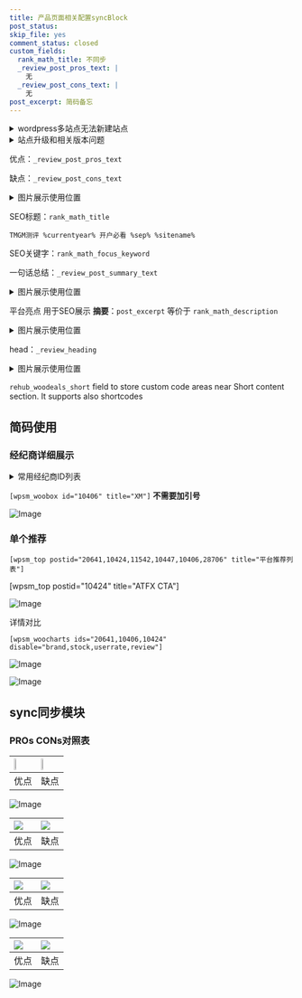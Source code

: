 ```yaml
---
title: 产品页面相关配置syncBlock
post_status: 
skip_file: yes
comment_status: closed
custom_fields:
  rank_math_title: 不同步
  _review_post_pros_text: |
    无
  _review_post_cons_text: |
    无
post_excerpt: 简码备忘
---
```

<details><summary>wordpress多站点无法新建站点</summary>

<li>和报错需要清理cookies一样的原因</li>
<li>wp-config.php里面<code>define( 'SUBDOMAIN_INSTALL', false );//子域名安装</code></li>
<li>新建子站点是用<code>define( 'SUBDOMAIN_INSTALL', true);//子域名安装</code> 完成以后，改成<code>false</code></li>
</details>

<details><summary>站点升级和相关版本问题</summary>

<p>wordpress：5.9.9
woocommerce：7.5.1
出现问题的地方：主题选项里面>><strong>Product layout >>compact style</strong></p>
<p>如何出现没有用过的字段 导致无法保存。先导出配置 然后进行修改，后面再次恢复即可。</p>
<p>出现部分字段无法显示时，需要返回默认布局后，对产品进行保存就好了。</p>
<p></p>
</details>

优点：`_review_post_pros_text`

缺点：`_review_post_cons_text`

<details><summary>图片展示使用位置</summary>

<img src="https://prod-files-secure.s3.us-west-2.amazonaws.com/39ed1227-6d7d-4570-be36-9ccd4a2c4241/f51d3d83-55d4-4bdf-9604-f37ec77ab556/Untitled.png?X-Amz-Algorithm=AWS4-HMAC-SHA256&X-Amz-Content-Sha256=UNSIGNED-PAYLOAD&X-Amz-Credential=ASIAZI2LB4667PR6TP6W%2F20250612%2Fus-west-2%2Fs3%2Faws4_request&X-Amz-Date=20250612T165526Z&X-Amz-Expires=3600&X-Amz-Security-Token=IQoJb3JpZ2luX2VjEBgaCXVzLXdlc3QtMiJIMEYCIQCAqKyYwcEeUVJK0w%2BzHJSaRj0ri473%2Fg7ValZoqt0wwwIhALTVAJR18hnQoaOP8X%2FQss%2Ftx8tNs3NWvnzuCeBoO4jeKogECPH%2F%2F%2F%2F%2F%2F%2F%2F%2F%2FwEQABoMNjM3NDIzMTgzODA1IgwPGw2ES7GbBqzLK8Eq3AMZOFXTLZpIbJ9MddH8ysSr1yG94rsFj7cciZk3DJXWyF%2F33m7qYGmE7d%2BXhKu1t84wfWNgrP8VE%2BpjrhlUroYeyiEQpCAZkjHfEWm6KgxELmNvVWBKprg%2BUi6rMhdOs0u2Qv3eyuuMZFd4RQ4lnF3EvtUQKk7MSVj2ivnTIdcclic%2BYO37cTNRyhACyahYpJ38eAqes%2FV%2BTfILHSaUEaNDLF0SlX%2FCbGaZqlKFJ8PJqZXT43pAlQuhVlAmXru6YUkffTpIGJ3Jx%2FTSSF9rZfRJG7h%2BYbP0fhowdPLqsM0ndwJWNbmdeepux4P1lFqGVr5%2BSTAM7Sg7n7q8w9cxbIh4ZS7JAVTDg30SMjm%2BgYCuHHgFaDIJXmlTsoA%2FqAbJWrdHBXyOvDb3GZEq7qUEXMwdfEQtbz58gBkfFYyeaimL3ty71dKB8dHdOCpXEkUlCmfYFtXlFyfp9PTPb4xXxJozX4NXWTGg1GH73%2B6GL9noKxf2gx%2BjM6saXNz2RiYBv1fC%2FRskIjacSuJEtOOSF83jnexbN%2Fynx1fjD8v9zHFH05BbrU5pQgMbySamls8qvv%2FPxM4PhstsIhOUO1HgxpFtEocNr%2BxVxIYQbBA371Plw7nmF7MtGOz5GIXKOzDQ7KvCBjqkAUc7%2FJddLPy2drBOdRWE8CD18zFgDK%2F7QL3PIFRymi%2BgEqTOdH9vrq%2BVcFfLF1Xz3zK2uZD8dEDcToEMGTUHNiVljokaUQ9DIN1nSpWXcs2MLsBIkZB%2FJ%2BFnuUUvnl0Uoz8wuuocYkMv8xqsM4ryDmN2v25OJVaT%2B3ihJDoWnq2yuWcnvASgoD0U0kA58wpK2myOupajP%2BeqWNYXao9gCWeOGblS&X-Amz-Signature=93871e6048a7a7fee684246517bc79cf97e0a1b8adc9c63e1e0d250a69d9c210&X-Amz-SignedHeaders=host&x-amz-checksum-mode=ENABLED&x-id=GetObject" alt="Image">
</details>

SEO标题：`rank_math_title`

`TMGM测评 %currentyear% 开户必看 %sep% %sitename%`

SEO关键字：`rank_math_focus_keyword`

一句话总结：`_review_post_summary_text`

<details><summary>图片展示使用位置</summary>

<img src="https://prod-files-secure.s3.us-west-2.amazonaws.com/39ed1227-6d7d-4570-be36-9ccd4a2c4241/4b96a922-296c-4f4e-8630-d1c870cbce01/Untitled.png?X-Amz-Algorithm=AWS4-HMAC-SHA256&X-Amz-Content-Sha256=UNSIGNED-PAYLOAD&X-Amz-Credential=ASIAZI2LB466SOFIVWAE%2F20250612%2Fus-west-2%2Fs3%2Faws4_request&X-Amz-Date=20250612T165526Z&X-Amz-Expires=3600&X-Amz-Security-Token=IQoJb3JpZ2luX2VjEBgaCXVzLXdlc3QtMiJGMEQCIAO9TF1ur90WGLVyZ0Y2trh5M384NzCpbJ4%2F8fFKCy1SAiAydgyU5g0WNi%2BAEJ4r1yuXHi6Pt0riNT1A%2FFAEmEBtUSqIBAjx%2F%2F%2F%2F%2F%2F%2F%2F%2F%2F8BEAAaDDYzNzQyMzE4MzgwNSIMtSWhyDASi3x0xUTzKtwDQUhXC8qda72kqPCBAptv4pFEpILtmyXDlsF4F5PFfJVVmiWfJzFbS42mmfDIetRdJJaQIj0rGxcupk9i1h8byHPbw1katGNB2g2IoNypD62tYawI99QZkbJ31%2BDUhLfBw7%2B6K%2Fh296eBOp5HSM8A1SMXGEC7h2C%2B9aS1uf5Q3M1w0cI2uXASB5KN4CLRJ1iGWyn%2FbuEOirb3jv8iUXsH3T4iI2lU1rx6MDtuQAkaKv3o%2FXwAzJu2OIRskgzbT05Ac%2B1%2BIPUWYY7qB0PYDRXsAmAGLGoBWQoSFfbxSuRZ1LaFrZINIFe4Si4zUtxlAl%2FlP%2FONAbredfsePAmrsQzAE6yiO0UdX5zLUb27zleY9GSsBgm6z7T%2BPm7YmP4qsXhasExeIEea1hUnBuVK5sXWIjI7NbVjnajoLiTWRSHqk7yBTgudbWJFHFob8RysVihWSi4ew1qfpIkyGasUcSxKVMUeM2MP%2BJVh0pGc%2BylYmbpN5QJg5YKaP7H43gDpl949V1vJmTA7Xs5wLhVIYpabdws60UL1PqOFQHkGsRBmnrIrh0GAmX3UD3ooztue2BnHkxPQsN%2FU5LbrhjxskecPYPHcuAkItNvZpIuJ70WQZDzbZYTCjSIF5uEjrqYwieyrwgY6pgH9y8uqLxnsbsIF7dD%2Bv4p3h2W%2Fy60Wnv35xlWf1hRzZFdpiBPEYhu3alYh%2BKBHomOy%2BgL1zNqvzqZZ9ibcMhzogjalq7qzb3FN8OgJv9WL1600mqf%2BPxlkm5nYi%2BH5ifJ3IUNTeIewGnsSpN6bQ8df6xoYx9ia56R3GVhA%2FcnBMbjqcHF3DdG7qPuKumny1xye2LIMR7KS%2Bi%2FI6sxH%2Fgigy3CpMivJ&X-Amz-Signature=b7710cf7544190971e7d68d3944141de9678146d28770801f5fdc675b1ac70a2&X-Amz-SignedHeaders=host&x-amz-checksum-mode=ENABLED&x-id=GetObject" alt="Image">
</details>

平台亮点 用于SEO展示 **摘要**：`post_excerpt`  等价于 `rank_math_description`

<details><summary>图片展示使用位置</summary>

<img src="https://prod-files-secure.s3.us-west-2.amazonaws.com/39ed1227-6d7d-4570-be36-9ccd4a2c4241/1ee11f63-b60a-4dfe-a7a7-d58ff23b5d88/Untitled.png?X-Amz-Algorithm=AWS4-HMAC-SHA256&X-Amz-Content-Sha256=UNSIGNED-PAYLOAD&X-Amz-Credential=ASIAZI2LB466VFPBFGOI%2F20250612%2Fus-west-2%2Fs3%2Faws4_request&X-Amz-Date=20250612T165527Z&X-Amz-Expires=3600&X-Amz-Security-Token=IQoJb3JpZ2luX2VjEBgaCXVzLXdlc3QtMiJHMEUCICC9nuKNSOkyeHmb1IhCT62MrtXy4SebzOWEJC5%2BJW4iAiEA3Qw0L9deIE6vsFJQJSrNXq23ErJf3MoI1tHpAZDlgMcqiAQI8f%2F%2F%2F%2F%2F%2F%2F%2F%2F%2FARAAGgw2Mzc0MjMxODM4MDUiDO0MG7pnyiPgquyDtyrcA2pS67gQF0bGTiC1rnOVYPTqa4dxh%2B5kyl16qe7YdpDYctn%2BGiI7e%2BBmHqakuLfES6IbZIPl%2FYXfbUHw5uHbhh0scfbSpYIeVMG6iMfKho%2BXHl5k3xACvjhulfPEcwRaOX6LZhvWvTSEPb6aoseOk5iQeP57H%2FAPNyCSEIcPWufSXJ8aO5fTU86Hn7hIqqI4v61UtH%2F%2FkuAgDGa0oCTE6OLrizC6xtsqSHF7ln5JhdTA6s110W7joLKieWaseS8DE6a98pgRgnx4%2FP6nyiJKxAxVcROtI23fGqxSqAcppEtLQcScaWTDpqWv3YeLfUqh8FMZ678U4dOzotpMNIBUX9J97exSmLQ4qAX9TwUuSuVC7bXNjN3aUXN%2BZZsMYRsblKM4wFfWD5z1KdV2DeGLnwHMsB0tJ8uk2M6F1OGLVn5rM4FDo6NjLFnS4Gvj%2FWzarHOVaxhDVwre3huZaZlw8NUdlqq804i05rbjoNNYD8BSpQ86WabkKn9iK6TKeim9GVMbLo9LIdLqMain3TmVXlHTY5RUxnUJAAaAEN9CWUXy4bXd5HZQkjQNFmLKRiAwmA0c8eJz4nvTMdwh1aRrO6UDnNwo7fRE3ldCOv9ElCbBx2jrLVwcKz5vQW1JMNPsq8IGOqUBfrrTEUCrCE%2BnduCwXUJqXomWB6NequKevGKWIhqwPS9T6KVfdtz687t8rIvXE717kKAxFvNuumGhAIT9JK8O0SHDr38Udlv37z8FfouS0JTBjz8LGoXJyOcEqRor4ZXypyfP6uvzIJBkqbm3vidM0V%2FsFGCHGwAhNcwAoWp1edr1S3olX61vD8B%2Fo7JOcPypYwSufR15ggp52FLJWahpc58kwEa2&X-Amz-Signature=9f93be43865a00119f66bd2c7a8ecc6ebee9c911b336c6d1c743ac7cc0000371&X-Amz-SignedHeaders=host&x-amz-checksum-mode=ENABLED&x-id=GetObject" alt="Image">
<img src="https://prod-files-secure.s3.us-west-2.amazonaws.com/39ed1227-6d7d-4570-be36-9ccd4a2c4241/ad4118b5-78d8-4fbe-801e-3b29b5d99c01/Untitled.png?X-Amz-Algorithm=AWS4-HMAC-SHA256&X-Amz-Content-Sha256=UNSIGNED-PAYLOAD&X-Amz-Credential=ASIAZI2LB466VFPBFGOI%2F20250612%2Fus-west-2%2Fs3%2Faws4_request&X-Amz-Date=20250612T165527Z&X-Amz-Expires=3600&X-Amz-Security-Token=IQoJb3JpZ2luX2VjEBgaCXVzLXdlc3QtMiJHMEUCICC9nuKNSOkyeHmb1IhCT62MrtXy4SebzOWEJC5%2BJW4iAiEA3Qw0L9deIE6vsFJQJSrNXq23ErJf3MoI1tHpAZDlgMcqiAQI8f%2F%2F%2F%2F%2F%2F%2F%2F%2F%2FARAAGgw2Mzc0MjMxODM4MDUiDO0MG7pnyiPgquyDtyrcA2pS67gQF0bGTiC1rnOVYPTqa4dxh%2B5kyl16qe7YdpDYctn%2BGiI7e%2BBmHqakuLfES6IbZIPl%2FYXfbUHw5uHbhh0scfbSpYIeVMG6iMfKho%2BXHl5k3xACvjhulfPEcwRaOX6LZhvWvTSEPb6aoseOk5iQeP57H%2FAPNyCSEIcPWufSXJ8aO5fTU86Hn7hIqqI4v61UtH%2F%2FkuAgDGa0oCTE6OLrizC6xtsqSHF7ln5JhdTA6s110W7joLKieWaseS8DE6a98pgRgnx4%2FP6nyiJKxAxVcROtI23fGqxSqAcppEtLQcScaWTDpqWv3YeLfUqh8FMZ678U4dOzotpMNIBUX9J97exSmLQ4qAX9TwUuSuVC7bXNjN3aUXN%2BZZsMYRsblKM4wFfWD5z1KdV2DeGLnwHMsB0tJ8uk2M6F1OGLVn5rM4FDo6NjLFnS4Gvj%2FWzarHOVaxhDVwre3huZaZlw8NUdlqq804i05rbjoNNYD8BSpQ86WabkKn9iK6TKeim9GVMbLo9LIdLqMain3TmVXlHTY5RUxnUJAAaAEN9CWUXy4bXd5HZQkjQNFmLKRiAwmA0c8eJz4nvTMdwh1aRrO6UDnNwo7fRE3ldCOv9ElCbBx2jrLVwcKz5vQW1JMNPsq8IGOqUBfrrTEUCrCE%2BnduCwXUJqXomWB6NequKevGKWIhqwPS9T6KVfdtz687t8rIvXE717kKAxFvNuumGhAIT9JK8O0SHDr38Udlv37z8FfouS0JTBjz8LGoXJyOcEqRor4ZXypyfP6uvzIJBkqbm3vidM0V%2FsFGCHGwAhNcwAoWp1edr1S3olX61vD8B%2Fo7JOcPypYwSufR15ggp52FLJWahpc58kwEa2&X-Amz-Signature=9dae1552accd06aa07bb45a2468fa6020d5c539552c8323f2cef704e6c06cb6b&X-Amz-SignedHeaders=host&x-amz-checksum-mode=ENABLED&x-id=GetObject" alt="Image">
<img src="https://prod-files-secure.s3.us-west-2.amazonaws.com/39ed1227-6d7d-4570-be36-9ccd4a2c4241/a38cf7c9-a79c-4b64-9e94-13589fe0758b/Untitled.png?X-Amz-Algorithm=AWS4-HMAC-SHA256&X-Amz-Content-Sha256=UNSIGNED-PAYLOAD&X-Amz-Credential=ASIAZI2LB466VFPBFGOI%2F20250612%2Fus-west-2%2Fs3%2Faws4_request&X-Amz-Date=20250612T165527Z&X-Amz-Expires=3600&X-Amz-Security-Token=IQoJb3JpZ2luX2VjEBgaCXVzLXdlc3QtMiJHMEUCICC9nuKNSOkyeHmb1IhCT62MrtXy4SebzOWEJC5%2BJW4iAiEA3Qw0L9deIE6vsFJQJSrNXq23ErJf3MoI1tHpAZDlgMcqiAQI8f%2F%2F%2F%2F%2F%2F%2F%2F%2F%2FARAAGgw2Mzc0MjMxODM4MDUiDO0MG7pnyiPgquyDtyrcA2pS67gQF0bGTiC1rnOVYPTqa4dxh%2B5kyl16qe7YdpDYctn%2BGiI7e%2BBmHqakuLfES6IbZIPl%2FYXfbUHw5uHbhh0scfbSpYIeVMG6iMfKho%2BXHl5k3xACvjhulfPEcwRaOX6LZhvWvTSEPb6aoseOk5iQeP57H%2FAPNyCSEIcPWufSXJ8aO5fTU86Hn7hIqqI4v61UtH%2F%2FkuAgDGa0oCTE6OLrizC6xtsqSHF7ln5JhdTA6s110W7joLKieWaseS8DE6a98pgRgnx4%2FP6nyiJKxAxVcROtI23fGqxSqAcppEtLQcScaWTDpqWv3YeLfUqh8FMZ678U4dOzotpMNIBUX9J97exSmLQ4qAX9TwUuSuVC7bXNjN3aUXN%2BZZsMYRsblKM4wFfWD5z1KdV2DeGLnwHMsB0tJ8uk2M6F1OGLVn5rM4FDo6NjLFnS4Gvj%2FWzarHOVaxhDVwre3huZaZlw8NUdlqq804i05rbjoNNYD8BSpQ86WabkKn9iK6TKeim9GVMbLo9LIdLqMain3TmVXlHTY5RUxnUJAAaAEN9CWUXy4bXd5HZQkjQNFmLKRiAwmA0c8eJz4nvTMdwh1aRrO6UDnNwo7fRE3ldCOv9ElCbBx2jrLVwcKz5vQW1JMNPsq8IGOqUBfrrTEUCrCE%2BnduCwXUJqXomWB6NequKevGKWIhqwPS9T6KVfdtz687t8rIvXE717kKAxFvNuumGhAIT9JK8O0SHDr38Udlv37z8FfouS0JTBjz8LGoXJyOcEqRor4ZXypyfP6uvzIJBkqbm3vidM0V%2FsFGCHGwAhNcwAoWp1edr1S3olX61vD8B%2Fo7JOcPypYwSufR15ggp52FLJWahpc58kwEa2&X-Amz-Signature=bbfaf6a520c3e655c93d5c598d83a681e985518d93e1487424657e87a83942fe&X-Amz-SignedHeaders=host&x-amz-checksum-mode=ENABLED&x-id=GetObject" alt="Image">
<img src="https://prod-files-secure.s3.us-west-2.amazonaws.com/39ed1227-6d7d-4570-be36-9ccd4a2c4241/7da6fc1e-d2ac-42ae-8c75-cb5749aa18f6/Untitled.png?X-Amz-Algorithm=AWS4-HMAC-SHA256&X-Amz-Content-Sha256=UNSIGNED-PAYLOAD&X-Amz-Credential=ASIAZI2LB466VFPBFGOI%2F20250612%2Fus-west-2%2Fs3%2Faws4_request&X-Amz-Date=20250612T165527Z&X-Amz-Expires=3600&X-Amz-Security-Token=IQoJb3JpZ2luX2VjEBgaCXVzLXdlc3QtMiJHMEUCICC9nuKNSOkyeHmb1IhCT62MrtXy4SebzOWEJC5%2BJW4iAiEA3Qw0L9deIE6vsFJQJSrNXq23ErJf3MoI1tHpAZDlgMcqiAQI8f%2F%2F%2F%2F%2F%2F%2F%2F%2F%2FARAAGgw2Mzc0MjMxODM4MDUiDO0MG7pnyiPgquyDtyrcA2pS67gQF0bGTiC1rnOVYPTqa4dxh%2B5kyl16qe7YdpDYctn%2BGiI7e%2BBmHqakuLfES6IbZIPl%2FYXfbUHw5uHbhh0scfbSpYIeVMG6iMfKho%2BXHl5k3xACvjhulfPEcwRaOX6LZhvWvTSEPb6aoseOk5iQeP57H%2FAPNyCSEIcPWufSXJ8aO5fTU86Hn7hIqqI4v61UtH%2F%2FkuAgDGa0oCTE6OLrizC6xtsqSHF7ln5JhdTA6s110W7joLKieWaseS8DE6a98pgRgnx4%2FP6nyiJKxAxVcROtI23fGqxSqAcppEtLQcScaWTDpqWv3YeLfUqh8FMZ678U4dOzotpMNIBUX9J97exSmLQ4qAX9TwUuSuVC7bXNjN3aUXN%2BZZsMYRsblKM4wFfWD5z1KdV2DeGLnwHMsB0tJ8uk2M6F1OGLVn5rM4FDo6NjLFnS4Gvj%2FWzarHOVaxhDVwre3huZaZlw8NUdlqq804i05rbjoNNYD8BSpQ86WabkKn9iK6TKeim9GVMbLo9LIdLqMain3TmVXlHTY5RUxnUJAAaAEN9CWUXy4bXd5HZQkjQNFmLKRiAwmA0c8eJz4nvTMdwh1aRrO6UDnNwo7fRE3ldCOv9ElCbBx2jrLVwcKz5vQW1JMNPsq8IGOqUBfrrTEUCrCE%2BnduCwXUJqXomWB6NequKevGKWIhqwPS9T6KVfdtz687t8rIvXE717kKAxFvNuumGhAIT9JK8O0SHDr38Udlv37z8FfouS0JTBjz8LGoXJyOcEqRor4ZXypyfP6uvzIJBkqbm3vidM0V%2FsFGCHGwAhNcwAoWp1edr1S3olX61vD8B%2Fo7JOcPypYwSufR15ggp52FLJWahpc58kwEa2&X-Amz-Signature=4e59cc70628bbd7fdf0d72d39d06759cc26993099f7e022326a8be5216d4d28c&X-Amz-SignedHeaders=host&x-amz-checksum-mode=ENABLED&x-id=GetObject" alt="Image">
<img src="https://prod-files-secure.s3.us-west-2.amazonaws.com/39ed1227-6d7d-4570-be36-9ccd4a2c4241/7e97f40a-eaee-47f5-b2f9-475f96808fa7/Untitled.png?X-Amz-Algorithm=AWS4-HMAC-SHA256&X-Amz-Content-Sha256=UNSIGNED-PAYLOAD&X-Amz-Credential=ASIAZI2LB466VFPBFGOI%2F20250612%2Fus-west-2%2Fs3%2Faws4_request&X-Amz-Date=20250612T165527Z&X-Amz-Expires=3600&X-Amz-Security-Token=IQoJb3JpZ2luX2VjEBgaCXVzLXdlc3QtMiJHMEUCICC9nuKNSOkyeHmb1IhCT62MrtXy4SebzOWEJC5%2BJW4iAiEA3Qw0L9deIE6vsFJQJSrNXq23ErJf3MoI1tHpAZDlgMcqiAQI8f%2F%2F%2F%2F%2F%2F%2F%2F%2F%2FARAAGgw2Mzc0MjMxODM4MDUiDO0MG7pnyiPgquyDtyrcA2pS67gQF0bGTiC1rnOVYPTqa4dxh%2B5kyl16qe7YdpDYctn%2BGiI7e%2BBmHqakuLfES6IbZIPl%2FYXfbUHw5uHbhh0scfbSpYIeVMG6iMfKho%2BXHl5k3xACvjhulfPEcwRaOX6LZhvWvTSEPb6aoseOk5iQeP57H%2FAPNyCSEIcPWufSXJ8aO5fTU86Hn7hIqqI4v61UtH%2F%2FkuAgDGa0oCTE6OLrizC6xtsqSHF7ln5JhdTA6s110W7joLKieWaseS8DE6a98pgRgnx4%2FP6nyiJKxAxVcROtI23fGqxSqAcppEtLQcScaWTDpqWv3YeLfUqh8FMZ678U4dOzotpMNIBUX9J97exSmLQ4qAX9TwUuSuVC7bXNjN3aUXN%2BZZsMYRsblKM4wFfWD5z1KdV2DeGLnwHMsB0tJ8uk2M6F1OGLVn5rM4FDo6NjLFnS4Gvj%2FWzarHOVaxhDVwre3huZaZlw8NUdlqq804i05rbjoNNYD8BSpQ86WabkKn9iK6TKeim9GVMbLo9LIdLqMain3TmVXlHTY5RUxnUJAAaAEN9CWUXy4bXd5HZQkjQNFmLKRiAwmA0c8eJz4nvTMdwh1aRrO6UDnNwo7fRE3ldCOv9ElCbBx2jrLVwcKz5vQW1JMNPsq8IGOqUBfrrTEUCrCE%2BnduCwXUJqXomWB6NequKevGKWIhqwPS9T6KVfdtz687t8rIvXE717kKAxFvNuumGhAIT9JK8O0SHDr38Udlv37z8FfouS0JTBjz8LGoXJyOcEqRor4ZXypyfP6uvzIJBkqbm3vidM0V%2FsFGCHGwAhNcwAoWp1edr1S3olX61vD8B%2Fo7JOcPypYwSufR15ggp52FLJWahpc58kwEa2&X-Amz-Signature=bcaa757da5e2a7aaa81b9519dde517d9dcc5f04e3b4225a3b5cb446436f3bf95&X-Amz-SignedHeaders=host&x-amz-checksum-mode=ENABLED&x-id=GetObject" alt="Image">
</details>

head：`_review_heading`

<details><summary>图片展示使用位置</summary>

<img src="https://prod-files-secure.s3.us-west-2.amazonaws.com/39ed1227-6d7d-4570-be36-9ccd4a2c4241/3a4650ad-9887-415c-889a-edd51fa54f27/Untitled.png?X-Amz-Algorithm=AWS4-HMAC-SHA256&X-Amz-Content-Sha256=UNSIGNED-PAYLOAD&X-Amz-Credential=ASIAZI2LB4663RZCWE6Y%2F20250612%2Fus-west-2%2Fs3%2Faws4_request&X-Amz-Date=20250612T165528Z&X-Amz-Expires=3600&X-Amz-Security-Token=IQoJb3JpZ2luX2VjEBgaCXVzLXdlc3QtMiJGMEQCIBzQcf0i5O3YYKjuX4pNM6412LUfm29BHLmGrMf6WlgxAiAY9I%2Fg1gwN3m4qGGU4sBYqJvJgoEu8izqBsRfb1zmpYCqIBAjx%2F%2F%2F%2F%2F%2F%2F%2F%2F%2F8BEAAaDDYzNzQyMzE4MzgwNSIMs3CNuqeWMJ%2FyrV7SKtwDtRgVrWmFw%2BVOhObQRUJiNcmiJJIXbJ68xMsNNmsCfLKXpryJQNBg7WTfU%2FQloKp6%2FWf%2FvMU1jZWwHaem7Uzt7LyPZeiQ%2F8rS3khFLBDZhMtJ7vVfM27Z8A9kdndvP0a3iOYuqK3WCXwKJUN%2Fvjc6MpQOvLASE6VBzIUbLFyvCSzkWcWbtJZut5%2B6n9eOrKczZ2BzOvNi0KAQDOxhzvUy2elCUVNJGmd0W5PA2AsZzBKtrJ6%2Bux2Fw4JnWLVcAPvS0YyqbP%2Blwbg%2FcJbu4wzygB3z7zV6G8ud7h%2BVweBCsQvNMntuv3IUll3KREr8as1pfH9TqaHkLFRP1EhaQObUixTu0fASkjmW48tGde0vfs8GPF%2B8%2BvOjuPfRJqb3rFcIpGIjVjiqgz2n%2FC2cdfg1%2BhpJzlGaGkimNNlRB0HBKAbumKMZgh0p%2BSIeKZ%2Fh410MdNF9RQ3ZjE0R4IfL6vm33oKOEsqtpcumVbSIwSRTa1AQWcBPBp9WoE56GjadGFgmxdf7jIPYppAL8PaksZRfz1%2Bn3ipBloIjsIuwynMipOOdctX1jEDXk8%2B0iBWuAXR3%2F5L7G12enCcSyo2I38iO1zCTRqxKr%2F8qtxqryLp%2BETBqRXyBHH3FdZV6JrQwpeyrwgY6pgFNeUbIIvDwTzchlxFxUO2l8PZnWvy8lUB0JfrwvH7VNCfziAE09ByRmVkCXVUh220Fpvkmfo49ChbPN2rHkJ0abk1YLMY8E1vW0JZIwdki7qmD6ZHh8WiM6K6BkTwU5IrwztcQYXECIIbq90XqBi6EqA710HuBtG2F4jGVvR%2FtN8aZvCLV%2BHkZQw2xmKzzH0XO1qkIS4jxSergoLf0waykgtYxVZEm&X-Amz-Signature=e4a42d17666c2a685aef08a5cf20c5e70806fb04ddf342bff60a9543573c6b55&X-Amz-SignedHeaders=host&x-amz-checksum-mode=ENABLED&x-id=GetObject" alt="Image">
</details>

`rehub_woodeals_short`	field to store custom code areas near Short content section. It supports also shortcodes



## 简码使用

### 经纪商详细展示

<details><summary>常用经纪商ID列表</summary>

<pre><code class="php">嘉盛 ===> 20641  [wpsm_woobox id="20641" title="嘉盛"]
易信easymarkets ===> 11542  [wpsm_woobox id="11542" title="易信easymarkets"]
ATFX外汇 ===> 10424  [wpsm_woobox id="10424" title="ATFX"]
XM ===> 10406  [wpsm_woobox id="10406" title="XM"]
TMGM ===> 29622  [wpsm_woobox id="29622" title="TMGM"]
HYCM ===> 10447  [wpsm_woobox id="10447" title="HYCM"]
fpmarkets澳福外汇 ===> 20639  [wpsm_woobox id="20639" title="fpmarkets澳福外汇"]</code></pre>
</details>

`[wpsm_woobox id="10406" title="XM"]` **不需要加引号**

![Image](https://prod-files-secure.s3.us-west-2.amazonaws.com/39ed1227-6d7d-4570-be36-9ccd4a2c4241/4f898f9d-0fa7-4e43-acd3-ac6bc7be575a/Untitled.png?X-Amz-Algorithm=AWS4-HMAC-SHA256&X-Amz-Content-Sha256=UNSIGNED-PAYLOAD&X-Amz-Credential=ASIAZI2LB4663FMM7ANU%2F20250612%2Fus-west-2%2Fs3%2Faws4_request&X-Amz-Date=20250612T165523Z&X-Amz-Expires=3600&X-Amz-Security-Token=IQoJb3JpZ2luX2VjEBgaCXVzLXdlc3QtMiJHMEUCIQDWTpKEyiwo%2FDeUo7lyHkzvV9f5ML%2FdWgZdGuu55Z7T2wIgDvVrjpJQAubG2fKcRDdtPVJJZ8oAcsRUNBKq8n6wQGIqiAQI8f%2F%2F%2F%2F%2F%2F%2F%2F%2F%2FARAAGgw2Mzc0MjMxODM4MDUiDNSGgNDV3Ra%2BZ0bJCircA9G2idAdFNFmxpGpTZ1OjEZLukPythZBNcpCueZJUaVVZwQIOrR5wzIZXLCqoaD2aAesKVvxicLGaIKPu5q3j98Ixz2yjP2RTi%2BJ%2BHSgrwREUUhmXSPhMYKOOIeh6N84hKf%2FmmQrSJHtg9YLZJMdUOK9jYflsk5zxs1Eun1%2F8cod8zSk7RQ%2Bw3NOgSWUWJyZocwW%2BL%2Bn5QG7HMC8vyTu7lVFXTHwljwasQYEE3DGKXhtbJpg0C4Q%2BmwQjNkSbXdyR1kdokqIm7qo9%2F5Qz90v9mwdGBQiMqYVFrb4%2Fl2HCbR3ZExaAffqEGoNHB1z09OdOFjGJaoHZwI10Ab%2FFEBtMf%2Bq3zipx5ro9RREY4fX3TFHsFO3lhm0KqGosYh6j%2FeOIW%2F066D7OQLBE5LLg%2BzXkhM9g9A4h%2FywuW9wO9sl4%2F1Exxkft7r0RgkUos9JmTeZSu49HHsTrLJ89t5WXiReXuYrElAXOtkW%2FVlp7%2FXKbnOADsJwhdzLb3r39snCL1RdtGQigVgQ2jhr2BK%2FP4s8oIaI20h8bMTxK7ZLE6PTw391q0SKZa2zZAMPmSZLRKOR9BhWsJcb%2Fngn8poGfZi2d2viB0l1QqqmloTo%2BRDj8JIf2lgrJV7kJfwpTwsRMIXsq8IGOqUB5Drnd3MDgaS%2BOJGvblXlzAgktOz%2Bh3QLdM4JbVXQQJhL8jtqZC8Y5FpnjRS0EoeT9dwFHjSsWdld9Pdjace5VSd0%2BGNetcFXrDyrTBM%2FdZvnZ45ZYEWGYSMWSF4%2BfnO%2ByqFfnvd20BlTDVamgK%2BPt9dt3FTyaw3HugI6B8JrkwRyCEVt%2F4eomnKlFfLW%2BjKd8Bu1MNWF6IA%2Fg3jzFduiwflHWVeo&X-Amz-Signature=06bc73afc97af08c5daa36c6aed05accb5accc447bfa4cce9559884abb71875d&X-Amz-SignedHeaders=host&x-amz-checksum-mode=ENABLED&x-id=GetObject)

### 单个推荐
`[wpsm_top postid="20641,10424,11542,10447,10406,28706" title="平台推荐列表"]`

[wpsm_top postid="10424" title="ATFX CTA"]

![Image](https://prod-files-secure.s3.us-west-2.amazonaws.com/39ed1227-6d7d-4570-be36-9ccd4a2c4241/5ac620dc-51a8-48b6-b55d-91f47299193c/Untitled.png?X-Amz-Algorithm=AWS4-HMAC-SHA256&X-Amz-Content-Sha256=UNSIGNED-PAYLOAD&X-Amz-Credential=ASIAZI2LB4663FMM7ANU%2F20250612%2Fus-west-2%2Fs3%2Faws4_request&X-Amz-Date=20250612T165523Z&X-Amz-Expires=3600&X-Amz-Security-Token=IQoJb3JpZ2luX2VjEBgaCXVzLXdlc3QtMiJHMEUCIQDWTpKEyiwo%2FDeUo7lyHkzvV9f5ML%2FdWgZdGuu55Z7T2wIgDvVrjpJQAubG2fKcRDdtPVJJZ8oAcsRUNBKq8n6wQGIqiAQI8f%2F%2F%2F%2F%2F%2F%2F%2F%2F%2FARAAGgw2Mzc0MjMxODM4MDUiDNSGgNDV3Ra%2BZ0bJCircA9G2idAdFNFmxpGpTZ1OjEZLukPythZBNcpCueZJUaVVZwQIOrR5wzIZXLCqoaD2aAesKVvxicLGaIKPu5q3j98Ixz2yjP2RTi%2BJ%2BHSgrwREUUhmXSPhMYKOOIeh6N84hKf%2FmmQrSJHtg9YLZJMdUOK9jYflsk5zxs1Eun1%2F8cod8zSk7RQ%2Bw3NOgSWUWJyZocwW%2BL%2Bn5QG7HMC8vyTu7lVFXTHwljwasQYEE3DGKXhtbJpg0C4Q%2BmwQjNkSbXdyR1kdokqIm7qo9%2F5Qz90v9mwdGBQiMqYVFrb4%2Fl2HCbR3ZExaAffqEGoNHB1z09OdOFjGJaoHZwI10Ab%2FFEBtMf%2Bq3zipx5ro9RREY4fX3TFHsFO3lhm0KqGosYh6j%2FeOIW%2F066D7OQLBE5LLg%2BzXkhM9g9A4h%2FywuW9wO9sl4%2F1Exxkft7r0RgkUos9JmTeZSu49HHsTrLJ89t5WXiReXuYrElAXOtkW%2FVlp7%2FXKbnOADsJwhdzLb3r39snCL1RdtGQigVgQ2jhr2BK%2FP4s8oIaI20h8bMTxK7ZLE6PTw391q0SKZa2zZAMPmSZLRKOR9BhWsJcb%2Fngn8poGfZi2d2viB0l1QqqmloTo%2BRDj8JIf2lgrJV7kJfwpTwsRMIXsq8IGOqUB5Drnd3MDgaS%2BOJGvblXlzAgktOz%2Bh3QLdM4JbVXQQJhL8jtqZC8Y5FpnjRS0EoeT9dwFHjSsWdld9Pdjace5VSd0%2BGNetcFXrDyrTBM%2FdZvnZ45ZYEWGYSMWSF4%2BfnO%2ByqFfnvd20BlTDVamgK%2BPt9dt3FTyaw3HugI6B8JrkwRyCEVt%2F4eomnKlFfLW%2BjKd8Bu1MNWF6IA%2Fg3jzFduiwflHWVeo&X-Amz-Signature=0b3fae514407e0ab8b9d1216748226a03743be9786215349f09b8c71c88274fa&X-Amz-SignedHeaders=host&x-amz-checksum-mode=ENABLED&x-id=GetObject)

详情对比

`[wpsm_woocharts ids="20641,10406,10424" disable="brand,stock,userrate,review"]`

![Image](https://prod-files-secure.s3.us-west-2.amazonaws.com/39ed1227-6d7d-4570-be36-9ccd4a2c4241/bf3ba45f-b9f3-4295-8aef-b4a495fd25f4/Untitled.png?X-Amz-Algorithm=AWS4-HMAC-SHA256&X-Amz-Content-Sha256=UNSIGNED-PAYLOAD&X-Amz-Credential=ASIAZI2LB4663FMM7ANU%2F20250612%2Fus-west-2%2Fs3%2Faws4_request&X-Amz-Date=20250612T165523Z&X-Amz-Expires=3600&X-Amz-Security-Token=IQoJb3JpZ2luX2VjEBgaCXVzLXdlc3QtMiJHMEUCIQDWTpKEyiwo%2FDeUo7lyHkzvV9f5ML%2FdWgZdGuu55Z7T2wIgDvVrjpJQAubG2fKcRDdtPVJJZ8oAcsRUNBKq8n6wQGIqiAQI8f%2F%2F%2F%2F%2F%2F%2F%2F%2F%2FARAAGgw2Mzc0MjMxODM4MDUiDNSGgNDV3Ra%2BZ0bJCircA9G2idAdFNFmxpGpTZ1OjEZLukPythZBNcpCueZJUaVVZwQIOrR5wzIZXLCqoaD2aAesKVvxicLGaIKPu5q3j98Ixz2yjP2RTi%2BJ%2BHSgrwREUUhmXSPhMYKOOIeh6N84hKf%2FmmQrSJHtg9YLZJMdUOK9jYflsk5zxs1Eun1%2F8cod8zSk7RQ%2Bw3NOgSWUWJyZocwW%2BL%2Bn5QG7HMC8vyTu7lVFXTHwljwasQYEE3DGKXhtbJpg0C4Q%2BmwQjNkSbXdyR1kdokqIm7qo9%2F5Qz90v9mwdGBQiMqYVFrb4%2Fl2HCbR3ZExaAffqEGoNHB1z09OdOFjGJaoHZwI10Ab%2FFEBtMf%2Bq3zipx5ro9RREY4fX3TFHsFO3lhm0KqGosYh6j%2FeOIW%2F066D7OQLBE5LLg%2BzXkhM9g9A4h%2FywuW9wO9sl4%2F1Exxkft7r0RgkUos9JmTeZSu49HHsTrLJ89t5WXiReXuYrElAXOtkW%2FVlp7%2FXKbnOADsJwhdzLb3r39snCL1RdtGQigVgQ2jhr2BK%2FP4s8oIaI20h8bMTxK7ZLE6PTw391q0SKZa2zZAMPmSZLRKOR9BhWsJcb%2Fngn8poGfZi2d2viB0l1QqqmloTo%2BRDj8JIf2lgrJV7kJfwpTwsRMIXsq8IGOqUB5Drnd3MDgaS%2BOJGvblXlzAgktOz%2Bh3QLdM4JbVXQQJhL8jtqZC8Y5FpnjRS0EoeT9dwFHjSsWdld9Pdjace5VSd0%2BGNetcFXrDyrTBM%2FdZvnZ45ZYEWGYSMWSF4%2BfnO%2ByqFfnvd20BlTDVamgK%2BPt9dt3FTyaw3HugI6B8JrkwRyCEVt%2F4eomnKlFfLW%2BjKd8Bu1MNWF6IA%2Fg3jzFduiwflHWVeo&X-Amz-Signature=510445fc51b955130a9aced48e79b1855a8d03938c6018ae9f2a99ddb3f58a02&X-Amz-SignedHeaders=host&x-amz-checksum-mode=ENABLED&x-id=GetObject)

![Image](https://prod-files-secure.s3.us-west-2.amazonaws.com/39ed1227-6d7d-4570-be36-9ccd4a2c4241/30bc56ef-f383-4b48-9768-2ebc9e436ec0/Untitled.png?X-Amz-Algorithm=AWS4-HMAC-SHA256&X-Amz-Content-Sha256=UNSIGNED-PAYLOAD&X-Amz-Credential=ASIAZI2LB4663FMM7ANU%2F20250612%2Fus-west-2%2Fs3%2Faws4_request&X-Amz-Date=20250612T165523Z&X-Amz-Expires=3600&X-Amz-Security-Token=IQoJb3JpZ2luX2VjEBgaCXVzLXdlc3QtMiJHMEUCIQDWTpKEyiwo%2FDeUo7lyHkzvV9f5ML%2FdWgZdGuu55Z7T2wIgDvVrjpJQAubG2fKcRDdtPVJJZ8oAcsRUNBKq8n6wQGIqiAQI8f%2F%2F%2F%2F%2F%2F%2F%2F%2F%2FARAAGgw2Mzc0MjMxODM4MDUiDNSGgNDV3Ra%2BZ0bJCircA9G2idAdFNFmxpGpTZ1OjEZLukPythZBNcpCueZJUaVVZwQIOrR5wzIZXLCqoaD2aAesKVvxicLGaIKPu5q3j98Ixz2yjP2RTi%2BJ%2BHSgrwREUUhmXSPhMYKOOIeh6N84hKf%2FmmQrSJHtg9YLZJMdUOK9jYflsk5zxs1Eun1%2F8cod8zSk7RQ%2Bw3NOgSWUWJyZocwW%2BL%2Bn5QG7HMC8vyTu7lVFXTHwljwasQYEE3DGKXhtbJpg0C4Q%2BmwQjNkSbXdyR1kdokqIm7qo9%2F5Qz90v9mwdGBQiMqYVFrb4%2Fl2HCbR3ZExaAffqEGoNHB1z09OdOFjGJaoHZwI10Ab%2FFEBtMf%2Bq3zipx5ro9RREY4fX3TFHsFO3lhm0KqGosYh6j%2FeOIW%2F066D7OQLBE5LLg%2BzXkhM9g9A4h%2FywuW9wO9sl4%2F1Exxkft7r0RgkUos9JmTeZSu49HHsTrLJ89t5WXiReXuYrElAXOtkW%2FVlp7%2FXKbnOADsJwhdzLb3r39snCL1RdtGQigVgQ2jhr2BK%2FP4s8oIaI20h8bMTxK7ZLE6PTw391q0SKZa2zZAMPmSZLRKOR9BhWsJcb%2Fngn8poGfZi2d2viB0l1QqqmloTo%2BRDj8JIf2lgrJV7kJfwpTwsRMIXsq8IGOqUB5Drnd3MDgaS%2BOJGvblXlzAgktOz%2Bh3QLdM4JbVXQQJhL8jtqZC8Y5FpnjRS0EoeT9dwFHjSsWdld9Pdjace5VSd0%2BGNetcFXrDyrTBM%2FdZvnZ45ZYEWGYSMWSF4%2BfnO%2ByqFfnvd20BlTDVamgK%2BPt9dt3FTyaw3HugI6B8JrkwRyCEVt%2F4eomnKlFfLW%2BjKd8Bu1MNWF6IA%2Fg3jzFduiwflHWVeo&X-Amz-Signature=f1d6b2014bd10b80d4128369e6a30dd6ef9aa85a948f18d5dd467c714d85d0e9&X-Amz-SignedHeaders=host&x-amz-checksum-mode=ENABLED&x-id=GetObject)

## sync同步模块

### PROs CONs对照表

| <img src="https://cdn.ifttt.fun/gh/jarlin8/OSS@main/icons/customize/pros.svg" height="auto" width="37.3%"> | <img src="https://cdn.ifttt.fun/gh/jarlin8/OSS@main/icons/customize/cons.svg" height="auto" width="28.8%"> |
| :--- | :--- |
| 优点 | 缺点 |

![Image](https://prod-files-secure.s3.us-west-2.amazonaws.com/39ed1227-6d7d-4570-be36-9ccd4a2c4241/8742b755-dfb5-4004-9a5f-d6e561664bd8/Untitled.png?X-Amz-Algorithm=AWS4-HMAC-SHA256&X-Amz-Content-Sha256=UNSIGNED-PAYLOAD&X-Amz-Credential=ASIAZI2LB4663FMM7ANU%2F20250612%2Fus-west-2%2Fs3%2Faws4_request&X-Amz-Date=20250612T165523Z&X-Amz-Expires=3600&X-Amz-Security-Token=IQoJb3JpZ2luX2VjEBgaCXVzLXdlc3QtMiJHMEUCIQDWTpKEyiwo%2FDeUo7lyHkzvV9f5ML%2FdWgZdGuu55Z7T2wIgDvVrjpJQAubG2fKcRDdtPVJJZ8oAcsRUNBKq8n6wQGIqiAQI8f%2F%2F%2F%2F%2F%2F%2F%2F%2F%2FARAAGgw2Mzc0MjMxODM4MDUiDNSGgNDV3Ra%2BZ0bJCircA9G2idAdFNFmxpGpTZ1OjEZLukPythZBNcpCueZJUaVVZwQIOrR5wzIZXLCqoaD2aAesKVvxicLGaIKPu5q3j98Ixz2yjP2RTi%2BJ%2BHSgrwREUUhmXSPhMYKOOIeh6N84hKf%2FmmQrSJHtg9YLZJMdUOK9jYflsk5zxs1Eun1%2F8cod8zSk7RQ%2Bw3NOgSWUWJyZocwW%2BL%2Bn5QG7HMC8vyTu7lVFXTHwljwasQYEE3DGKXhtbJpg0C4Q%2BmwQjNkSbXdyR1kdokqIm7qo9%2F5Qz90v9mwdGBQiMqYVFrb4%2Fl2HCbR3ZExaAffqEGoNHB1z09OdOFjGJaoHZwI10Ab%2FFEBtMf%2Bq3zipx5ro9RREY4fX3TFHsFO3lhm0KqGosYh6j%2FeOIW%2F066D7OQLBE5LLg%2BzXkhM9g9A4h%2FywuW9wO9sl4%2F1Exxkft7r0RgkUos9JmTeZSu49HHsTrLJ89t5WXiReXuYrElAXOtkW%2FVlp7%2FXKbnOADsJwhdzLb3r39snCL1RdtGQigVgQ2jhr2BK%2FP4s8oIaI20h8bMTxK7ZLE6PTw391q0SKZa2zZAMPmSZLRKOR9BhWsJcb%2Fngn8poGfZi2d2viB0l1QqqmloTo%2BRDj8JIf2lgrJV7kJfwpTwsRMIXsq8IGOqUB5Drnd3MDgaS%2BOJGvblXlzAgktOz%2Bh3QLdM4JbVXQQJhL8jtqZC8Y5FpnjRS0EoeT9dwFHjSsWdld9Pdjace5VSd0%2BGNetcFXrDyrTBM%2FdZvnZ45ZYEWGYSMWSF4%2BfnO%2ByqFfnvd20BlTDVamgK%2BPt9dt3FTyaw3HugI6B8JrkwRyCEVt%2F4eomnKlFfLW%2BjKd8Bu1MNWF6IA%2Fg3jzFduiwflHWVeo&X-Amz-Signature=a0e0893ec2b942d93e217fce9b42fb35317a9ff30e120af9df337e54379d2bb4&X-Amz-SignedHeaders=host&x-amz-checksum-mode=ENABLED&x-id=GetObject)

| <img src="https://cdn.ifttt.fun/gh/jarlin8/OSS@main/icons/customize/pros1.svg" height="auto"> | <img src="https://cdn.ifttt.fun/gh/jarlin8/OSS@main/icons/customize/cons1.svg" height="auto"> |
| :--- | :--- |
| 优点 | 缺点 |

![Image](https://prod-files-secure.s3.us-west-2.amazonaws.com/39ed1227-6d7d-4570-be36-9ccd4a2c4241/806358f8-c9c4-4e17-bb35-c6c76a5397a5/Untitled.png?X-Amz-Algorithm=AWS4-HMAC-SHA256&X-Amz-Content-Sha256=UNSIGNED-PAYLOAD&X-Amz-Credential=ASIAZI2LB4663FMM7ANU%2F20250612%2Fus-west-2%2Fs3%2Faws4_request&X-Amz-Date=20250612T165523Z&X-Amz-Expires=3600&X-Amz-Security-Token=IQoJb3JpZ2luX2VjEBgaCXVzLXdlc3QtMiJHMEUCIQDWTpKEyiwo%2FDeUo7lyHkzvV9f5ML%2FdWgZdGuu55Z7T2wIgDvVrjpJQAubG2fKcRDdtPVJJZ8oAcsRUNBKq8n6wQGIqiAQI8f%2F%2F%2F%2F%2F%2F%2F%2F%2F%2FARAAGgw2Mzc0MjMxODM4MDUiDNSGgNDV3Ra%2BZ0bJCircA9G2idAdFNFmxpGpTZ1OjEZLukPythZBNcpCueZJUaVVZwQIOrR5wzIZXLCqoaD2aAesKVvxicLGaIKPu5q3j98Ixz2yjP2RTi%2BJ%2BHSgrwREUUhmXSPhMYKOOIeh6N84hKf%2FmmQrSJHtg9YLZJMdUOK9jYflsk5zxs1Eun1%2F8cod8zSk7RQ%2Bw3NOgSWUWJyZocwW%2BL%2Bn5QG7HMC8vyTu7lVFXTHwljwasQYEE3DGKXhtbJpg0C4Q%2BmwQjNkSbXdyR1kdokqIm7qo9%2F5Qz90v9mwdGBQiMqYVFrb4%2Fl2HCbR3ZExaAffqEGoNHB1z09OdOFjGJaoHZwI10Ab%2FFEBtMf%2Bq3zipx5ro9RREY4fX3TFHsFO3lhm0KqGosYh6j%2FeOIW%2F066D7OQLBE5LLg%2BzXkhM9g9A4h%2FywuW9wO9sl4%2F1Exxkft7r0RgkUos9JmTeZSu49HHsTrLJ89t5WXiReXuYrElAXOtkW%2FVlp7%2FXKbnOADsJwhdzLb3r39snCL1RdtGQigVgQ2jhr2BK%2FP4s8oIaI20h8bMTxK7ZLE6PTw391q0SKZa2zZAMPmSZLRKOR9BhWsJcb%2Fngn8poGfZi2d2viB0l1QqqmloTo%2BRDj8JIf2lgrJV7kJfwpTwsRMIXsq8IGOqUB5Drnd3MDgaS%2BOJGvblXlzAgktOz%2Bh3QLdM4JbVXQQJhL8jtqZC8Y5FpnjRS0EoeT9dwFHjSsWdld9Pdjace5VSd0%2BGNetcFXrDyrTBM%2FdZvnZ45ZYEWGYSMWSF4%2BfnO%2ByqFfnvd20BlTDVamgK%2BPt9dt3FTyaw3HugI6B8JrkwRyCEVt%2F4eomnKlFfLW%2BjKd8Bu1MNWF6IA%2Fg3jzFduiwflHWVeo&X-Amz-Signature=fb54dcdecba49beb0d774603f85768afb73b25a6437d92d5e87279327bb2be1b&X-Amz-SignedHeaders=host&x-amz-checksum-mode=ENABLED&x-id=GetObject)

| <img src="https://cdn.ifttt.fun/gh/jarlin8/OSS@main/icons/customize/pros2.svg" height="auto"> | <img src="https://cdn.ifttt.fun/gh/jarlin8/OSS@main/icons/customize/cons2.svg" height="auto"> |
| :--- | :--- |
| 优点 | 缺点 |

![Image](https://prod-files-secure.s3.us-west-2.amazonaws.com/39ed1227-6d7d-4570-be36-9ccd4a2c4241/a9245ec9-70dd-4005-b534-0d54315fc5f3/Untitled.png?X-Amz-Algorithm=AWS4-HMAC-SHA256&X-Amz-Content-Sha256=UNSIGNED-PAYLOAD&X-Amz-Credential=ASIAZI2LB4663FMM7ANU%2F20250612%2Fus-west-2%2Fs3%2Faws4_request&X-Amz-Date=20250612T165523Z&X-Amz-Expires=3600&X-Amz-Security-Token=IQoJb3JpZ2luX2VjEBgaCXVzLXdlc3QtMiJHMEUCIQDWTpKEyiwo%2FDeUo7lyHkzvV9f5ML%2FdWgZdGuu55Z7T2wIgDvVrjpJQAubG2fKcRDdtPVJJZ8oAcsRUNBKq8n6wQGIqiAQI8f%2F%2F%2F%2F%2F%2F%2F%2F%2F%2FARAAGgw2Mzc0MjMxODM4MDUiDNSGgNDV3Ra%2BZ0bJCircA9G2idAdFNFmxpGpTZ1OjEZLukPythZBNcpCueZJUaVVZwQIOrR5wzIZXLCqoaD2aAesKVvxicLGaIKPu5q3j98Ixz2yjP2RTi%2BJ%2BHSgrwREUUhmXSPhMYKOOIeh6N84hKf%2FmmQrSJHtg9YLZJMdUOK9jYflsk5zxs1Eun1%2F8cod8zSk7RQ%2Bw3NOgSWUWJyZocwW%2BL%2Bn5QG7HMC8vyTu7lVFXTHwljwasQYEE3DGKXhtbJpg0C4Q%2BmwQjNkSbXdyR1kdokqIm7qo9%2F5Qz90v9mwdGBQiMqYVFrb4%2Fl2HCbR3ZExaAffqEGoNHB1z09OdOFjGJaoHZwI10Ab%2FFEBtMf%2Bq3zipx5ro9RREY4fX3TFHsFO3lhm0KqGosYh6j%2FeOIW%2F066D7OQLBE5LLg%2BzXkhM9g9A4h%2FywuW9wO9sl4%2F1Exxkft7r0RgkUos9JmTeZSu49HHsTrLJ89t5WXiReXuYrElAXOtkW%2FVlp7%2FXKbnOADsJwhdzLb3r39snCL1RdtGQigVgQ2jhr2BK%2FP4s8oIaI20h8bMTxK7ZLE6PTw391q0SKZa2zZAMPmSZLRKOR9BhWsJcb%2Fngn8poGfZi2d2viB0l1QqqmloTo%2BRDj8JIf2lgrJV7kJfwpTwsRMIXsq8IGOqUB5Drnd3MDgaS%2BOJGvblXlzAgktOz%2Bh3QLdM4JbVXQQJhL8jtqZC8Y5FpnjRS0EoeT9dwFHjSsWdld9Pdjace5VSd0%2BGNetcFXrDyrTBM%2FdZvnZ45ZYEWGYSMWSF4%2BfnO%2ByqFfnvd20BlTDVamgK%2BPt9dt3FTyaw3HugI6B8JrkwRyCEVt%2F4eomnKlFfLW%2BjKd8Bu1MNWF6IA%2Fg3jzFduiwflHWVeo&X-Amz-Signature=324d9b5c9f298f725c9552906fd707a6bb36f1c5ae36ea75d5ddc444b3ff1311&X-Amz-SignedHeaders=host&x-amz-checksum-mode=ENABLED&x-id=GetObject)

| <img src="https://cdn.ifttt.fun/gh/jarlin8/OSS@main/icons/customize/pros3.svg" height="auto"> | <img src="https://cdn.ifttt.fun/gh/jarlin8/OSS@main/icons/customize/cons3.svg" height="auto"> |
| :--- | :--- |
| 优点 | 缺点 |

![Image](https://prod-files-secure.s3.us-west-2.amazonaws.com/39ed1227-6d7d-4570-be36-9ccd4a2c4241/e1e580a2-2e5c-4780-9ff4-19c318fc2284/Untitled.png?X-Amz-Algorithm=AWS4-HMAC-SHA256&X-Amz-Content-Sha256=UNSIGNED-PAYLOAD&X-Amz-Credential=ASIAZI2LB4663FMM7ANU%2F20250612%2Fus-west-2%2Fs3%2Faws4_request&X-Amz-Date=20250612T165523Z&X-Amz-Expires=3600&X-Amz-Security-Token=IQoJb3JpZ2luX2VjEBgaCXVzLXdlc3QtMiJHMEUCIQDWTpKEyiwo%2FDeUo7lyHkzvV9f5ML%2FdWgZdGuu55Z7T2wIgDvVrjpJQAubG2fKcRDdtPVJJZ8oAcsRUNBKq8n6wQGIqiAQI8f%2F%2F%2F%2F%2F%2F%2F%2F%2F%2FARAAGgw2Mzc0MjMxODM4MDUiDNSGgNDV3Ra%2BZ0bJCircA9G2idAdFNFmxpGpTZ1OjEZLukPythZBNcpCueZJUaVVZwQIOrR5wzIZXLCqoaD2aAesKVvxicLGaIKPu5q3j98Ixz2yjP2RTi%2BJ%2BHSgrwREUUhmXSPhMYKOOIeh6N84hKf%2FmmQrSJHtg9YLZJMdUOK9jYflsk5zxs1Eun1%2F8cod8zSk7RQ%2Bw3NOgSWUWJyZocwW%2BL%2Bn5QG7HMC8vyTu7lVFXTHwljwasQYEE3DGKXhtbJpg0C4Q%2BmwQjNkSbXdyR1kdokqIm7qo9%2F5Qz90v9mwdGBQiMqYVFrb4%2Fl2HCbR3ZExaAffqEGoNHB1z09OdOFjGJaoHZwI10Ab%2FFEBtMf%2Bq3zipx5ro9RREY4fX3TFHsFO3lhm0KqGosYh6j%2FeOIW%2F066D7OQLBE5LLg%2BzXkhM9g9A4h%2FywuW9wO9sl4%2F1Exxkft7r0RgkUos9JmTeZSu49HHsTrLJ89t5WXiReXuYrElAXOtkW%2FVlp7%2FXKbnOADsJwhdzLb3r39snCL1RdtGQigVgQ2jhr2BK%2FP4s8oIaI20h8bMTxK7ZLE6PTw391q0SKZa2zZAMPmSZLRKOR9BhWsJcb%2Fngn8poGfZi2d2viB0l1QqqmloTo%2BRDj8JIf2lgrJV7kJfwpTwsRMIXsq8IGOqUB5Drnd3MDgaS%2BOJGvblXlzAgktOz%2Bh3QLdM4JbVXQQJhL8jtqZC8Y5FpnjRS0EoeT9dwFHjSsWdld9Pdjace5VSd0%2BGNetcFXrDyrTBM%2FdZvnZ45ZYEWGYSMWSF4%2BfnO%2ByqFfnvd20BlTDVamgK%2BPt9dt3FTyaw3HugI6B8JrkwRyCEVt%2F4eomnKlFfLW%2BjKd8Bu1MNWF6IA%2Fg3jzFduiwflHWVeo&X-Amz-Signature=fa4ba9e625f339aa6514cb513347f284bc13991d244084029e065ded14397779&X-Amz-SignedHeaders=host&x-amz-checksum-mode=ENABLED&x-id=GetObject)